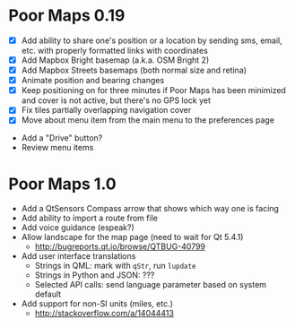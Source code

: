 Poor Maps 0.19
==============

 * [X] Add ability to share one's position or a location by sending
       sms, email, etc. with properly formatted links with coordinates
 * [X] Add Mapbox Bright basemap (a.k.a. OSM Bright 2)
 * [X] Add Mapbox Streets basemaps (both normal size and retina)
 * [X] Animate position and bearing changes
 * [X] Keep positioning on for three minutes if Poor Maps has been
       minimized and cover is not active, but there's no GPS lock yet
 * [X] Fix tiles partially overlapping navigation cover
 * [X] Move about menu item from the main menu to the preferences page

 * Add a "Drive" button?
 * Review menu items

Poor Maps 1.0
=============

 * Add a QtSensors Compass arrow that shows which way one is facing
 * Add ability to import a route from file
 * Add voice guidance (espeak?)
 * Allow landscape for the map page (need to wait for Qt 5.4.1)
   - <http://bugreports.qt.io/browse/QTBUG-40799>
 * Add user interface translations
   - Strings in QML: mark with `qStr`, run `lupdate`
   - Strings in Python and JSON: ???
   - Selected API calls: send language parameter based on system default
 * Add support for non-SI units (miles, etc.)
   - <http://stackoverflow.com/a/14044413>
